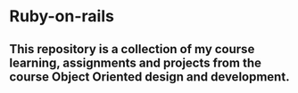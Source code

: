 # Ruby-on-rails

## This repository is a collection of my course learning, assignments and projects from the course Object Oriented design and development.
